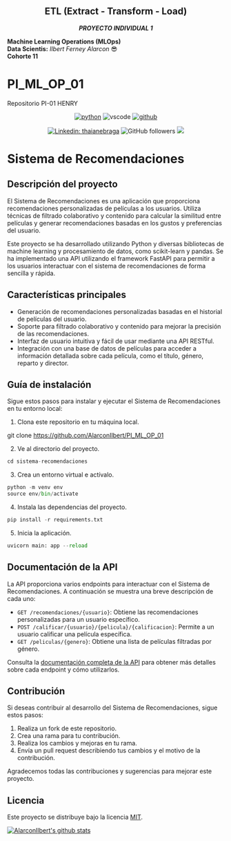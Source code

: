 <center>

## **ETL (Extract - Transform - Load)**<br>
**_PROYECTO INDIVIDUAL 1_**<br>

</center>

**Machine Learning Operations (MLOps)**<br>
**Data Scientis:** _Ilbert Ferney Alarcon_ 😎<br>
**Cohorte 11**<br>


# PI_ML_OP_01

Repositorio PI-01 HENRY
<center>
<a href="https://github.com/AlarconIlbert"><img src="https://img.shields.io/badge/python-FFFF0.svg?style=for-the-badge&logo=python&logoColor=0768a8&labelColor=ffffff" alt="python"></a> <img src="https://img.shields.io/badge/vscode-blue.svg?style=for-the-badge&logo=visual-studio-code&labelColor=ffffff&logoColor=blue" alt="vscode"> <a href="https://github.com/AlarconIlbert"><img src="https://img.shields.io/badge/github-black.svg?style=for-the-badge&logo=github&logoColor=black&labelColor=ffffff" alt="github"></a>



[![Linkedin: thaianebraga](https://img.shields.io/badge/-ILBERT-blue?style=flat-square&logo=Linkedin&logoColor=white&link=https://www.linkedin.com/in/ilbert-ferney-alarcon-bothia/)](https://www.linkedin.com/in/anmol-p-singh/) ![GitHub followers](https://img.shields.io/github/followers/AlarconIlbert?label=Follow&style=social) [![](https://img.shields.io/badge/Outlook-ilbert.alarcon@outlook.com-red)](mailto:ilbert.alarcon@outlook.com)

</center>


# Sistema de Recomendaciones

## Descripción del proyecto

El Sistema de Recomendaciones es una aplicación que proporciona recomendaciones personalizadas de películas a los usuarios. Utiliza técnicas de filtrado colaborativo y contenido para calcular la similitud entre películas y generar recomendaciones basadas en los gustos y preferencias del usuario.

Este proyecto se ha desarrollado utilizando Python y diversas bibliotecas de machine learning y procesamiento de datos, como scikit-learn y pandas. Se ha implementado una API utilizando el framework FastAPI para permitir a los usuarios interactuar con el sistema de recomendaciones de forma sencilla y rápida.

## Características principales

- Generación de recomendaciones personalizadas basadas en el historial de películas del usuario.
- Soporte para filtrado colaborativo y contenido para mejorar la precisión de las recomendaciones.
- Interfaz de usuario intuitiva y fácil de usar mediante una API RESTful.
- Integración con una base de datos de películas para acceder a información detallada sobre cada película, como el título, género, reparto y director.

## Guía de instalación

Sigue estos pasos para instalar y ejecutar el Sistema de Recomendaciones en tu entorno local:

1. Clona este repositorio en tu máquina local.


git clone https://github.com/AlarconIlbert/PI_ML_OP_01

2. Ve al directorio del proyecto.

```python
cd sistema-recomendaciones
```
3. Crea un entorno virtual e actívalo.
```python
python -m venv env
source env/bin/activate
```
4. Instala las dependencias del proyecto.
```python
pip install -r requirements.txt
```
5. Inicia la aplicación.
```python
uvicorn main: app --reload
```

## Documentación de la API

La API proporciona varios endpoints para interactuar con el Sistema de Recomendaciones. A continuación se muestra una breve descripción de cada uno:

- `GET /recomendaciones/{usuario}`: Obtiene las recomendaciones personalizadas para un usuario específico.
- `POST /calificar/{usuario}/{pelicula}/{calificacion}`: Permite a un usuario calificar una película específica.
- `GET /peliculas/{genero}`: Obtiene una lista de películas filtradas por género.

Consulta la [documentación completa de la API](./docs/api-docs.md) para obtener más detalles sobre cada endpoint y cómo utilizarlos.

## Contribución

Si deseas contribuir al desarrollo del Sistema de Recomendaciones, sigue estos pasos:

1. Realiza un fork de este repositorio.
2. Crea una rama para tu contribución.
3. Realiza los cambios y mejoras en tu rama.
4. Envía un pull request describiendo tus cambios y el motivo de la contribución.

Agradecemos todas las contribuciones y sugerencias para mejorar este proyecto.

## Licencia

Este proyecto se distribuye bajo la licencia [MIT](./LICENSE).

[![AlarconIlbert's github stats](https://github-readme-stats.vercel.app/api?username=AlarconIlbert&show_icons=true&theme=merko&hide=["contribs","issues"])](https://github.com/AlarconIlbert)